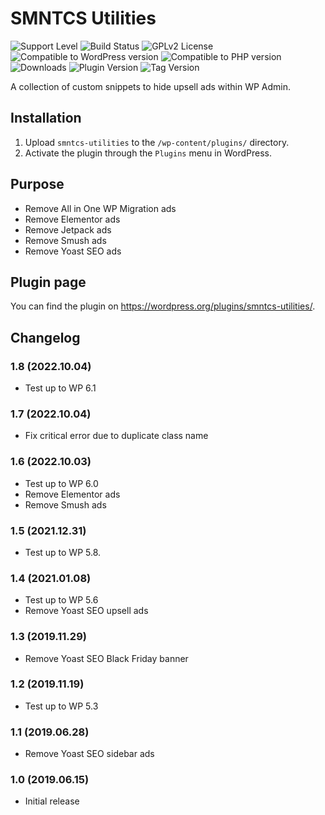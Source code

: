 # SMNTCS Utilities

![Support Level](https://img.shields.io/badge/support-active-green.svg)
![Build Status](https://api.travis-ci.com/nielslange/smntcs-utilities.svg?branch=trunk)
![GPLv2 License](https://img.shields.io/github/license/nielslange/smntcs-utilities.svg)
![Compatible to WordPress version](https://plugintests.com/plugins/smntcs-utilities/wp-badge.svg)
![Compatible to PHP version](https://plugintests.com/plugins/smntcs-utilities/php-badge.svg)
![Downloads](https://img.shields.io/wordpress/plugin/dt/smntcs-utilities.svg)
![Plugin Version](https://img.shields.io/wordpress/plugin/v/smntcs-utilities.svg)
![Tag Version](https://img.shields.io/github/tag/nielslange/smntcs-utilities.svg)

A collection of custom snippets to hide upsell ads within WP Admin.

## Installation

1. Upload `smntcs-utilities` to the `/wp-content/plugins/` directory.
2. Activate the plugin through the `Plugins` menu in WordPress.

## Purpose

- Remove All in One WP Migration ads
- Remove Elementor ads
- Remove Jetpack ads
- Remove Smush ads
- Remove Yoast SEO ads

## Plugin page

You can find the plugin on https://wordpress.org/plugins/smntcs-utilities/.

## Changelog

### 1.8 (2022.10.04)

- Test up to WP 6.1

### 1.7 (2022.10.04)

- Fix critical error due to duplicate class name

### 1.6 (2022.10.03)

- Test up to WP 6.0
- Remove Elementor ads
- Remove Smush ads

### 1.5 (2021.12.31)

- Test up to WP 5.8.

### 1.4 (2021.01.08)

- Test up to WP 5.6
- Remove Yoast SEO upsell ads

### 1.3 (2019.11.29)

- Remove Yoast SEO Black Friday banner

### 1.2 (2019.11.19)

- Test up to WP 5.3

### 1.1 (2019.06.28)

- Remove Yoast SEO sidebar ads

### 1.0 (2019.06.15)

- Initial release
